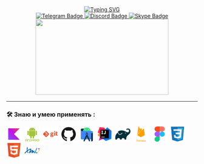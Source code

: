 <div id="header" align="center">
<a href="https://git.io/typing-svg"><img src="https://readme-typing-svg.herokuapp.com?font=Fira+Code&pause=2000&random=false&width=650&lines=Добрый+день!+Я+Александр+Липатов,+Android+разработчик" alt="Typing SVG" /></a>
</div>
<div id="badges" align="center">
  <a href="https://t.me/lipatov_dev">
    <img src="https://img.shields.io/badge/Telegram-blue?logo=telegram&logoColor=white&style=for-the-badge" alt="Telegram Badge"/>
  </a>
  <a href="https://discordapp.com/users/737311058238373909/">
    <img src="https://img.shields.io/badge/Discord-royalblue?logo=discord&logoColor=white&style=for-the-badge" alt="Discord Badge"/>
  </a>
  <a href="https://join.skype.com/invite/JMlLZMGmDnj6">
    <img src="https://img.shields.io/badge/Skype-dodgerblue?logo=Skype&logoColor=white&style=for-the-badge" alt="Skype Badge"/>
  </a>
</div>
<div id="headergif" align="center">
  <img src="https://media.giphy.com/media/v1.Y2lkPTc5MGI3NjExd2J5NnN2ZG9xbTYyYmM5ZXQyMDV1Z3o1ZmRraDUxOXl0N2MxMHd6diZlcD12MV9pbnRlcm5hbF9naWZfYnlfaWQmY3Q9Zw/4rZA5D22301iMgrUNd/giphy.gif" width="350" height="200"/>
</div>

---

### :hammer_and_wrench: Знаю и умею применять :
<div>
  <img src="https://github.com/devicons/devicon/blob/master/icons/kotlin/kotlin-original.svg" title="Kotlin" alt="Java" width="40" height="40"/>&nbsp;
  <img src="https://github.com/devicons/devicon/blob/master/icons/android/android-plain-wordmark.svg" title="Android" alt="Java" width="40" height="40"/>&nbsp;
  <img src="https://github.com/devicons/devicon/blob/master/icons/git/git-plain-wordmark.svg" title="Android" alt="Git" width="40" height="40"/>&nbsp;
  <img src="https://github.com/devicons/devicon/blob/master/icons/github/github-original.svg" title="Android" alt="Github" width="40" height="40"/>&nbsp;
  <img src="https://github.com/devicons/devicon/blob/master/icons/androidstudio/androidstudio-original.svg" title="Android Studio" alt="Github" width="40" height="40"/>&nbsp;
  <img src="https://github.com/devicons/devicon/blob/master/icons/intellij/intellij-original.svg" title="IntelliJ IDEA" alt="Github" width="40" height="40"/>&nbsp;
  <img src="https://github.com/devicons/devicon/blob/master/icons/gradle/gradle-original.svg" title="Gradle" alt="Gradle" width="40" height="40"/>&nbsp;
  <img src="https://github.com/devicons/devicon/blob/master/icons/firebase/firebase-plain-wordmark.svg" title="Firebase" alt="Firebase" width="40" height="40"/>&nbsp;
  <img src="https://github.com/devicons/devicon/blob/master/icons/figma/figma-original.svg" title="Figma" alt="Figma" width="40" height="40"/>&nbsp;
  <img src="https://github.com/devicons/devicon/blob/master/icons/css3/css3-original.svg" title="Css" alt="Css" width="40" height="40"/>&nbsp;
  <img src="https://github.com/devicons/devicon/blob/master/icons/html5/html5-original.svg" title="Html" alt="Html" width="40" height="40"/>&nbsp;
  <img src="https://github.com/devicons/devicon/blob/master/icons/xml/xml-original.svg" title="Xml" alt="Xml" width="40" height="40"/>&nbsp;
</div>

